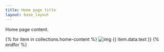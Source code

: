 ```yaml
---
title: Home page title
layout: base_layout
---
```

Home page content.

{% for item in collections.home-content %}
    <img src="{{ item.data.image }}" alt="img"></img>
    {{ item.data.text }}
{% endfor %}